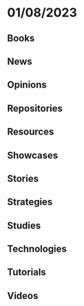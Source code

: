 # 01/08/2023

## Books

## News

## Opinions

## Repositories

## Resources

## Showcases

## Stories

## Strategies

## Studies

## Technologies

## Tutorials

## Videos
